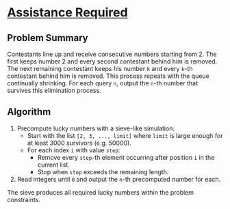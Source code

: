 # [Assistance Required](https://www.spoj.com/problems/ASSIST/)

## Problem Summary
Contestants line up and receive consecutive numbers starting from 2. The first keeps number 2 and every second contestant behind him is removed. The next remaining contestant keeps his number `k` and every `k`-th contestant behind him is removed. This process repeats with the queue continually shrinking. For each query `n`, output the `n`-th number that survives this elimination process.

## Algorithm
1. Precompute lucky numbers with a sieve-like simulation:
   - Start with the list `[2, 3, ..., limit]` where `limit` is large enough for at least 3000 survivors (e.g. 50000).
   - For each index `i` with value `step`:
     - Remove every `step`-th element occurring after position `i` in the current list.
     - Stop when `step` exceeds the remaining length.
2. Read integers until `0` and output the `n`-th precomputed number for each.

The sieve produces all required lucky numbers within the problem constraints.
